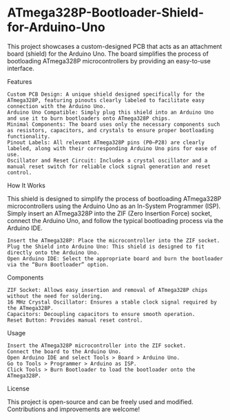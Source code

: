 # ATmega328P-Bootloader-Shield-for-Arduino-Uno
This project showcases a custom-designed PCB that acts as an attachment board (shield) for the Arduino Uno. The board simplifies the process of bootloading ATmega328P microcontrollers by providing an easy-to-use interface.

Features

    Custom PCB Design: A unique shield designed specifically for the ATmega328P, featuring pinouts clearly labeled to facilitate easy connection with the Arduino Uno.
    Arduino Uno Compatible: Simply plug this shield into an Arduino Uno and use it to burn bootloaders onto ATmega328P chips.
    Minimal Components: The board uses only the necessary components such as resistors, capacitors, and crystals to ensure proper bootloading functionality.
    Pinout Labels: All relevant ATmega328P pins (P0–P28) are clearly labeled, along with their corresponding Arduino Uno pins for ease of use.
    Oscillator and Reset Circuit: Includes a crystal oscillator and a manual reset switch for reliable clock signal generation and reset control.

How It Works

This shield is designed to simplify the process of bootloading ATmega328P microcontrollers using the Arduino Uno as an In-System Programmer (ISP). Simply insert an ATmega328P into the ZIF (Zero Insertion Force) socket, connect the Arduino Uno, and follow the typical bootloading process via the Arduino IDE.

    Insert the ATmega328P: Place the microcontroller into the ZIF socket.
    Plug the Shield into Arduino Uno: This shield is designed to fit directly onto the Arduino Uno.
    Open Arduino IDE: Select the appropriate board and burn the bootloader via the “Burn Bootloader” option.

Components

    ZIF Socket: Allows easy insertion and removal of ATmega328P chips without the need for soldering.
    16 MHz Crystal Oscillator: Ensures a stable clock signal required by the ATmega328P.
    Capacitors: Decoupling capacitors to ensure smooth operation.
    Reset Button: Provides manual reset control.

Usage

    Insert the ATmega328P microcontroller into the ZIF socket.
    Connect the board to the Arduino Uno.
    Open Arduino IDE and select Tools > Board > Arduino Uno.
    Go to Tools > Programmer > Arduino as ISP.
    Click Tools > Burn Bootloader to load the bootloader onto the ATmega328P.

License

This project is open-source and can be freely used and modified. Contributions and improvements are welcome!
